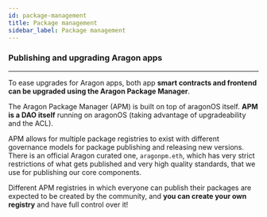 ```yaml
---
id: package-management
title: Package management
sidebar_label: Package management
---
```


### Publishing and upgrading Aragon apps
---

To ease upgrades for Aragon apps, both app **smart contracts and frontend can be upgraded using the Aragon Package Manager**.

The Aragon Package Manager (APM) is built on top of aragonOS itself. **APM is a DAO itself** running on aragonOS (taking advantage of upgradeability and the ACL).

APM allows for multiple package registries to exist with different governance models for package publishing and releasing new versions. There is an official Aragon curated one, `aragonpm.eth`, which has very strict restrictions of what gets published and very high quality standards, that we use for publishing our core components.

Different APM registries in which everyone can publish their packages are expected to be created by the community, and **you can create your own registry** and have full control over it!

